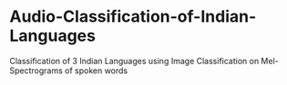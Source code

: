 # Audio-Classification-of-Indian-Languages
Classification of 3 Indian Languages using Image Classification on Mel-Spectrograms of spoken words
